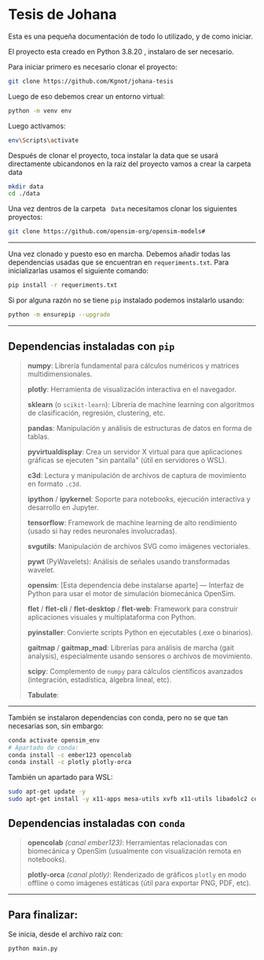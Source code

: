 #  Tesis de Johana
Esta es una pequeña documentación de todo lo utilizado, y de como iniciar.

El proyecto esta creado en Python 3.8.20 , instalaro de ser necesario.


Para iniciar primero es necesario clonar el proyecto: 
```Bash
git clone https://github.com/Kgnot/johana-tesis 
```
Luego de eso debemos crear un entorno virtual:
```Bash
python -m venv env
```
Luego activamos: 
```Bash
env\Scripts\activate
```
Después de clonar el proyecto, toca instalar la data que se  usará directamente
ubicandonos en la raiz del proyecto vamos a crear la carpeta data
```Bash
mkdir data
cd ./data
```
Una vez dentros de la carpeta `` Data`` necesitamos clonar los siguientes proyectos: 
```Bash
git clone https://github.com/opensim-org/opensim-models#
```
---
Una vez clonado y puesto eso en marcha. Debemos añadir todas las dependencias usadas que se
encuentran en ``requeriments.txt``. Para inicializarlas usamos el siguiente comando: 
```Bash
pip install -r requeriments.txt
```
Si por alguna razón no se tiene ``pip`` instalado podemos instalarlo usando: 
```Bash
python -m ensurepip --upgrade
```

---
## Dependencias instaladas con `pip`

> **numpy**: Librería fundamental para cálculos numéricos y matrices multidimensionales.
> 
> **plotly**: Herramienta de visualización interactiva en el navegador.
> 
> **sklearn** (o `scikit-learn`): Librería de machine learning con algoritmos de clasificación, regresión, clustering, etc.
> 
> **pandas**: Manipulación y análisis de estructuras de datos en forma de tablas.
> 
> **pyvirtualdisplay**: Crea un servidor X virtual para que aplicaciones gráficas se ejecuten "sin pantalla" (útil en servidores o WSL).
> 
> **c3d**: Lectura y manipulación de archivos de captura de movimiento en formato `.c3d`.
> 
> **ipython** / **ipykernel**: Soporte para notebooks, ejecución interactiva y desarrollo en Jupyter.
> 
> **tensorflow**: Framework de machine learning de alto rendimiento (usado si hay redes neuronales involucradas).
> 
> **svgutils**: Manipulación de archivos SVG como imágenes vectoriales.
> 
> **pywt** (PyWavelets): Análisis de señales usando transformadas wavelet.
> 
> **opensim**: [Esta dependencia debe instalarse aparte] — Interfaz de Python para usar el motor de simulación biomecánica OpenSim.
> 
> **flet** / **flet-cli** / **flet-desktop** / **flet-web**: Framework para construir aplicaciones visuales y multiplataforma con Python.
> 
> **pyinstaller**: Convierte scripts Python en ejecutables (.exe o binarios).
> 
> **gaitmap** / **gaitmap_mad**: Librerías para análisis de marcha (gait analysis), especialmente usando sensores o archivos de movimiento.
> 
> **scipy**: Complemento de `numpy` para cálculos científicos avanzados (integración, estadística, álgebra lineal, etc).
> 
> **Tabulate**: 
---
También se instalaron dependencias con conda, pero no se que tan necesarias son, sin embargo:
```Bash
conda activate opensim_env
# Apartado de conda: 
conda install -c ember123 opencolab 
conda install -c plotly plotly-orca 
```
También un apartado para WSL: 
```Bash
sudo apt-get update -y
sudo apt-get install -y x11-apps mesa-utils xvfb x11-utils libadolc2 coinor-libipopt-dev
```
## Dependencias instaladas con `conda`

> **opencolab** _(canal ember123)_: Herramientas relacionadas con biomecánica y OpenSim (usualmente con visualización remota en notebooks).
> 
> **plotly-orca** _(canal plotly)_: Renderizado de gráficos `plotly` en modo offline o como imágenes estáticas (útil para exportar PNG, PDF, etc).

---
## Para finalizar: 

Se inicia, desde el archivo raíz con: 
```bash
python main.py
```
